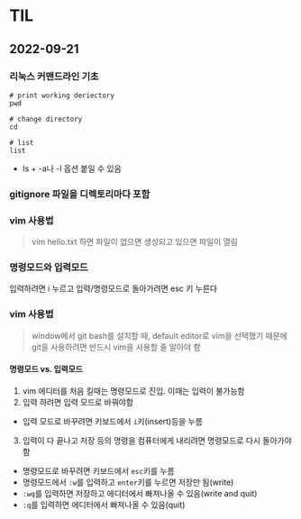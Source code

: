 # TIL

## 2022-09-21

### 리눅스 커맨드라인 기초
```
# print working deriectory
pwd
```

```
# change directory
cd
```

```
# list
list
```
- ls + -a나 -l 옵션 붙일 수 있음

### gitignore 파일을 디렉토리마다 포함

### vim 사용법
> vim hello.txt 하면 파일이 없으면 생성되고 있으면 파일이 열림


### 명령모드와 입력모드
입력하려면 i 누르고 입력/명령모드로 돌아가려면 esc 키 누른다

### vim 사용법
> window에서 git bash를 설치할 때, default editor로 vim을 선택했기 때문에 git을 사용하려면 반드시 vim을 사용할 줄 알아야 함

#### 명령모드 vs. 입력모드

1. vim 에디터를 처음 킬때는 명령모드로 진입. 이때는 입력이 불가능함
2. 입력 하려면 입력 모드로 바꿔야함
  - 입력 모드로 바꾸려면 키보드에서 `i`키(insert)등을 누름
3. 입력이 다 끝나고 저장 등의 명령을 컴퓨터에게 내리려면 명령모드로 다시 돌아가야 함
  - 명령모드로 바꾸려면 키보드에서 `esc`키를 누름
  - 명령모드에서 `:w`를 입력하고 `enter`키를 누르면 저장만 됨(write)
  - `:wq`를 입력하면 저장하고 에디터에서 빠져나올 수 있음(write and quit)
  - `:q`를 입력하면 에디터에서 빠져나올 수 있음(quit)

  
